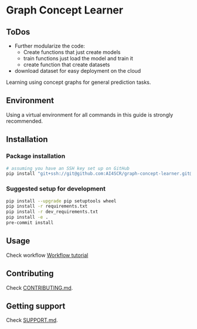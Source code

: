 # Graph Concept Learner

## ToDos
 - Further modularize the code:
   - Create functions that just create models
   - train functions just load the model and train it
   - create function that create datasets
 - download dataset for easy deployment on the cloud

Learning using concept graphs for general prediction tasks.

## Environment
Using a virtual environment for all commands in this guide is strongly recommended.

## Installation

### Package installation
```sh
# assuming you have an SSH key set up on GitHub
pip install "git+ssh://git@github.com:AI4SCR/graph-concept-learner.git@main"
```

### Suggested setup for development
```sh
pip install --upgrade pip setuptools wheel
pip install -r requirements.txt
pip install -r dev_requirements.txt
pip install -e .
pre-commit install
```

## Usage
Check workflow [Workflow tutorial](https://github.com/AI4SCR/graph-concept-learner/wiki/Workflow-tutorial)

## Contributing

Check [CONTRIBUTING.md](./CONTRIBUTING.md).

## Getting support

Check [SUPPORT.md](./SUPPORT.md).
